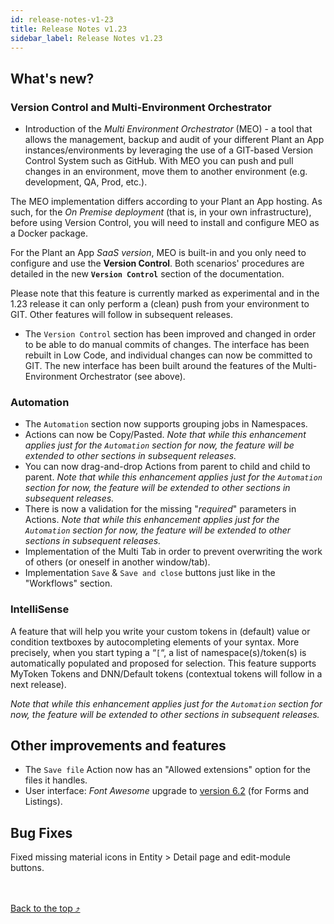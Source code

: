 ```yaml
---
id: release-notes-v1-23
title: Release Notes v1.23
sidebar_label: Release Notes v1.23
---
```


## What's new?

### **Version Control** and **Multi-Environment Orchestrator**

- Introduction of the *Multi Environment Orchestrator* (MEO) - a tool that allows the management, backup and audit of your different Plant an App instances/environments by leveraging the use of a GIT-based Version Control System such as GitHub. With MEO you can push and pull changes in an environment, move them to another environment (e.g. development, QA, Prod, etc.).

The MEO implementation differs according to your Plant an App hosting. As such, for the *On Premise deployment* (that is, in your own infrastructure), before using Version Control, you will need to install and configure MEO as a Docker package. 

For the Plant an App *SaaS version*, MEO is built-in and you only need to configure and use the **Version Control**. Both scenarios' procedures are detailed in the new **`Version Control`** section of the documentation.

Please note that this feature is currently marked as experimental and in the 1.23 release it can only perform a (clean) push from your environment to GIT. Other features will follow in subsequent releases.

- The `Version Control` section has been improved and changed in order to be able to do manual commits of changes. The interface has been rebuilt in Low Code, and individual changes can now be committed to GIT. The new interface has been built around the features of the Multi-Environment Orchestrator (see above).

### **Automation**

- The `Automation` section now supports grouping jobs in Namespaces.
- Actions  can now be Copy/Pasted. *Note that while this enhancement applies just for the `Automation` section for now, the feature will be extended to other sections in subsequent releases.*
- You can now drag-and-drop Actions from parent to child and child to parent. *Note that while this enhancement applies just for the `Automation` section for now, the feature will be extended to other sections in subsequent releases.*
- There is now a validation for the missing "*required*" parameters in Actions. *Note that while this enhancement applies just for the `Automation` section for now, the feature will be extended to other sections in subsequent releases.*
- Implementation of the Multi Tab in order to prevent overwriting the work of others (or oneself in another window/tab).
- Implementation `Save` & `Save and close` buttons just like in the "Workflows" section.

### **IntelliSense**

A feature that will help you write your custom tokens in (default) value or condition textboxes by autocompleting elements of your syntax. More precisely, when you start typing a “`[`“, a list of namespace(s)/token(s) is automatically populated and proposed for selection. This feature supports MyToken Tokens and DNN/Default tokens (contextual tokens will follow in a next release).

*Note that while this enhancement applies just for the `Automation` section for now, the feature will be extended to other sections in subsequent releases.*

## Other improvements and features

- The `Save file` Action now has an "Allowed extensions" option for the files it handles.
- User interface: *Font Awesome* upgrade to  <a href="https://fontawesome.com/v6/icons" target="_blank">version 6.2</a> (for Forms and Listings).

## Bug Fixes

Fixed missing material icons in Entity > Detail page and edit-module buttons.

<br /><br /><a href="#top">Back to the top &#10548;</a>